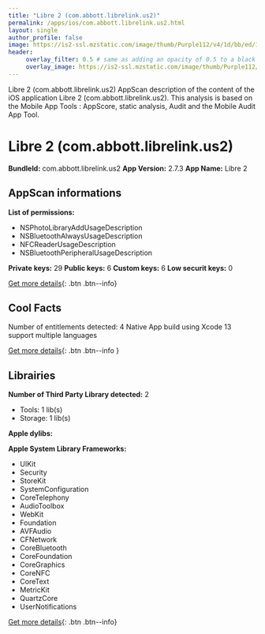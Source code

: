 ```yaml
---
title: "Libre 2 (com.abbott.librelink.us2)"
permalink: /apps/ios/com.abbott.librelink.us2.html
layout: single
author_profile: false
image: https://is2-ssl.mzstatic.com/image/thumb/Purple112/v4/1d/bb/ed/1dbbeda3-02c6-2582-fa0b-4faea09d447c/AppIconFSL2-1x_U007emarketing-0-5-0-0-85-220-0.png/512x512bb.jpg
header: 
     overlay_filter: 0.5 # same as adding an opacity of 0.5 to a black background
     overlay_image: https://is2-ssl.mzstatic.com/image/thumb/Purple112/v4/1d/bb/ed/1dbbeda3-02c6-2582-fa0b-4faea09d447c/AppIconFSL2-1x_U007emarketing-0-5-0-0-85-220-0.png/512x512bb.jpg
---
```

Libre 2 (com.abbott.librelink.us2) AppScan description of the content of the iOS application Libre 2 (com.abbott.librelink.us2). This analysis is based on the Mobile App Tools : AppScore, static analysis, Audit and the Mobile Audit App Tool.

# Libre 2 (com.abbott.librelink.us2)

**BundleId:** com.abbott.librelink.us2
**App Version:** 2.7.3
**App Name:** Libre 2


## AppScan informations 

**List of permissions:** 
- NSPhotoLibraryAddUsageDescription
- NSBluetoothAlwaysUsageDescription
- NFCReaderUsageDescription
- NSBluetoothPeripheralUsageDescription
  
  
**Private keys:** 29
**Public keys:** 6
**Custom keys:** 6
**Low securit keys:** 0
  
[Get more details](/pricing.html){: .btn .btn--info}

## Cool Facts

Number of entitlements detected: 4
Native App
build using Xcode 13
support multiple languages
  
[Get more details](/pricing.html){: .btn .btn--info }

## Librairies 
**Number of Third Party Library detected:** 2
- Tools: 1 lib(s)
- Storage: 1 lib(s)


**Apple dylibs:**


**Apple System Library Frameworks:**
- UIKit
- Security
- StoreKit
- SystemConfiguration
- CoreTelephony
- AudioToolbox
- WebKit
- Foundation
- AVFAudio
- CFNetwork
- CoreBluetooth
- CoreFoundation
- CoreGraphics
- CoreNFC
- CoreText
- MetricKit
- QuartzCore
- UserNotifications


  
[Get more details](/pricing.html){: .btn .btn--info}

